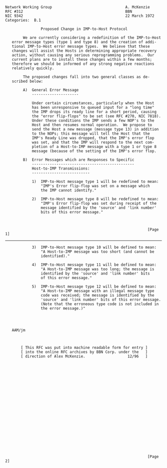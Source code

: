     Network Working Group                                 A. McKenzie
    RFC #312                                              BBN
    NIC 9342                                              22 March 1972
    Categories:  B.1

                    Proposed Change in IMP-to-Host Protocol

            We are currently considering a redefinition of the IMP-to-Host
       error message types (type 1 and type 8) and the creation of addi-
       tional IMP-to-Host error message types.  We believe that these
       changes will assist the Hosts in determining appropriate recovery
       action, without causing any serious reprogramming problems.  Our
       current plans are to install these changes within a few months;
       therefore we should be informed of any strong negative reactions
       relatively quickly.

            The proposed changes fall into two general classes as de-
       scribed below:

            A)  General Error Message
                ---------------------

                Under certain circumstances, particularly when the Host
                has been unresponsive to queued input for a "long time"
                the IMP drops its ready line for a short period, causing
                the "error flip-flops" to be set (see RFC #270, NIC 7818).
                Under these conditions the IMP sends a few NOP's to the
                Host and then resumes normal operation.  We propose to
                send the Host a new message (message type 13) in addition
                to the NOPs; this message will tell the Host that the
                IMP's Ready Line was dropped, that the IMP's error flop
                was set, and that the IMP will respond to the next com-
                pletion of a Host-to-IMP message with a type 1 or type 8
                message (because of the setting of the IMP's error flop.

            B)  Error Messages which are Responses to Specific
                ----------------------------------------------
                Host-to-IMP Transmissions:
                --------------------------

                1)  IMP-to-Host message type 1 will be redefined to mean:
                    "IMP's Error flip-flop was set on a message which
                    the IMP cannot identify."

                2)  IMP-to-Host message type 8 will be redefined to mean:
                    "IMP's Error flip-flop was set during receipt of the
                    message identified by the 'source' and 'link number'
                    bits of this error message."



                                                                    [Page 1]

------------------------------------------------------------------------

``` newpage
            3)  IMP-to-Host message type 10 will be defined to mean:
                "A Host-to-IMP message was too short (and cannot be
                identified)."

            4)  IMP-to-Host message type 11 will be defined to mean:
                "A Host-to-IMP message was too long; the message is
                identified by the 'source' and 'link number' bits
                of this error message."

            5)  IMP-to-Host message type 12 will be defined to mean:
                "A Host-to-IMP message with an illegal message type
                code was received; the message is identified by the
                'source' and 'link number' bits of this error message.
                (Note that the erroneous type code is not included in
                the error message.)"




   AAM/jm



       [ This RFC was put into machine readable form for entry ]
       [ into the online RFC archives by BBN Corp. under the   ]
       [ direction of Alex McKenzie.                   12/96   ]






















                                                                [Page 2]
```
